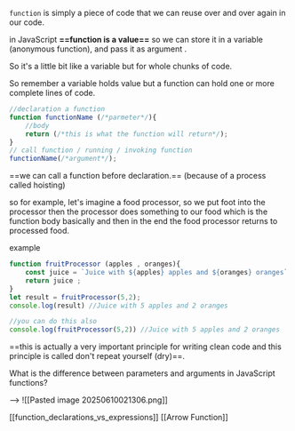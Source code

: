 
`function` is simply a piece of code that we can reuse over and over again in our code.

in JavaScript **==function is a value==** so we can store it in a variable (anonymous function), and pass it as argument .

So it's a little bit like a variable but for whole chunks of code.

So remember a variable holds value but a function can hold one or more complete lines of code.


```js
//declaration a function
function functionName (/*parmeter*/){
	//body
	return (/*this is what the function will return*/);
}
// call function / running / invoking function
functionName(/*argument*/);
```

==we can call a function before declaration.== (because of a process called hoisting)

so for example, let's imagine a food processor, so we put foot into the processor then the processor does something to our food which is the function body basically and then in the end the food processor returns to processed food.


example
```js
function fruitProcessor (apples , oranges){
	const juice = `Juice with ${apples} apples and ${oranges} oranges`
	return juice ;
}
let result = fruitProcessor(5,2);
console.log(result) //Juice with 5 apples and 2 oranges

//you can do this also
console.log(fruitProcessor(5,2)) //Juice with 5 apples and 2 oranges
```

==this is actually a very important principle for writing clean code and this principle is called don't repeat yourself (dry)==.

What is the difference between parameters and arguments in JavaScript functions?

--> ![[Pasted image 20250610021306.png]]



[[function_declarations_vs_expressions]]
[[Arrow Function]]
